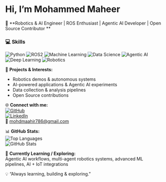 # Hi, I’m Mohammed Maheer

🤖 **Robotics & AI Engineer | ROS Enthusiast | Agentic AI Developer | Open Source Contributor  **  

### 💻 Skills
![Python](https://img.shields.io/badge/Python-3670A0?style=for-the-badge&logo=python&logoColor=ffdd54)
![ROS2](https://img.shields.io/badge/ROS2-22314E?style=for-the-badge&logo=robotics&logoColor=white)
![Machine Learning](https://img.shields.io/badge/Machine_Learning-F7931E?style=for-the-badge&logo=TensorFlow&logoColor=white)
![Data Science](https://img.shields.io/badge/Data_Science-008080?style=for-the-badge&logo=apache&logoColor=white)
![Agentic AI](https://img.shields.io/badge/Agentic_AI-FF4500?style=for-the-badge)
![Deep Learning](https://img.shields.io/badge/Deep_Learning-FF6F61?style=for-the-badge)
![Robotics](https://img.shields.io/badge/Robotics-4CAF50?style=for-the-badge)

📂 **Projects & Interests:**  
- Robotics demos & autonomous systems  
- AI-powered applications & Agentic AI experiments  
- Data collection & analysis pipelines  
- Open Source contributions  

🌐 **Connect with me:**  
[![GitHub](https://img.shields.io/badge/GitHub-Mohammedmaheer-181717?style=flat-square&logo=github)](https://github.com/Mohammedmaheer)  
[![LinkedIn](https://img.shields.io/badge/LinkedIn-MohammedMaheer-0A66C2?style=flat-square&logo=linkedin)](https://www.linkedin.com/in/mohammedmaheer/)  
📧 mohdmaahir786@gmail.com  

📊 **GitHub Stats:**  
![Top Languages](https://github-readme-stats.vercel.app/api/top-langs/?username=Mohammedmaheer&layout=compact&theme=tokyonight)  
![GitHub Stats](https://github-readme-stats.vercel.app/api?username=Mohammedmaheer&show_icons=true&theme=tokyonight)  

🚀 **Currently Learning / Exploring:**  
Agentic AI workflows, multi-agent robotics systems, advanced ML pipelines, AI + IoT integrations  

💡 “Always learning, building & exploring.”
